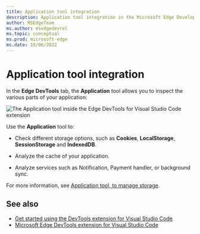 ```yaml
---
title: Application tool integration
description: Application tool integration in the Microsoft Edge Developer Tools extension for Visual Studio Code.
author: MSEdgeTeam
ms.author: msedgedevrel
ms.topic: conceptual
ms.prod: microsoft-edge
ms.date: 10/06/2022
---
```

# Application tool integration

In the **Edge DevTools** tab, the **Application** tool allows you to inspect the various parts of your application:

![The Application tool inside the Edge DevTools for Visual Studio Code extension](../application-tool-integration-images/application-tool.png)


Use the **Application** tool to:

* Check different storage options, such as **Cookies**, **LocalStorage**, **SessionStorage** and **IndexedDB**.

* Analyze the cache of your application.

* Analyze services such as Notification, Payment handler, or background sync.

For more information, see [Application tool, to manage storage](../../devtools-guide-chromium/storage/application-tool).


<!-- ====================================================================== -->
## See also

* [Get started using the DevTools extension for Visual Studio Code](../get-started)
* [Microsoft Edge DevTools extension for Visual Studio Code](../microsoft-edge-devtools-extension)
